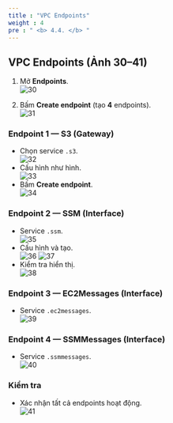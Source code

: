 ```yaml
---
title : "VPC Endpoints"
weight : 4
pre : " <b> 4.4. </b> "
---
```


## VPC Endpoints (Ảnh 30–41)

1) Mở **Endpoints**.  
![30](/images/erp/30.png)

2) Bấm **Create endpoint** (tạo **4** endpoints).  
![31](/images/erp/31.png)

### Endpoint 1 — S3 (Gateway)
- Chọn service `.s3`.  
![32](/images/erp/32.png)
- Cấu hình như hình.  
![33](/images/erp/33.png)
- Bấm **Create endpoint**.  
![34](/images/erp/34.png)

### Endpoint 2 — SSM (Interface)
- Service `.ssm`.  
![35](/images/erp/35.png)
- Cấu hình và tạo.  
![36](/images/erp/36.png)
![37](/images/erp/37.png)
- Kiểm tra hiển thị.  
![38](/images/erp/38.png)

### Endpoint 3 — EC2Messages (Interface)
- Service `.ec2messages`.  
![39](/images/erp/39.png)

### Endpoint 4 — SSMMessages (Interface)
- Service `.ssmmessages`.  
![40](/images/erp/40.png)

### Kiểm tra
- Xác nhận tất cả endpoints hoạt động.  
![41](/images/erp/41.png)
